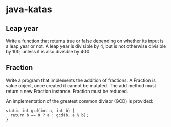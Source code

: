 # java-katas

## Leap year

Write a function that returns true or false depending on whether its input is a leap year or not. A leap year is divisible by 4, but is not otherwise divisible by 100, unless it is also divisible by 400.

## Fraction

Write a program that implements the addition of fractions. A Fraction is value object, once created it cannot be mutated. The add method must return a new Fraction instance. Fraction must be reduced.

An implementation of the greatest common divisor (GCD) is provided:
```
static int gcd(int a, int b) { 
  return b == 0 ? a : gcd(b, a % b); 
}
```
